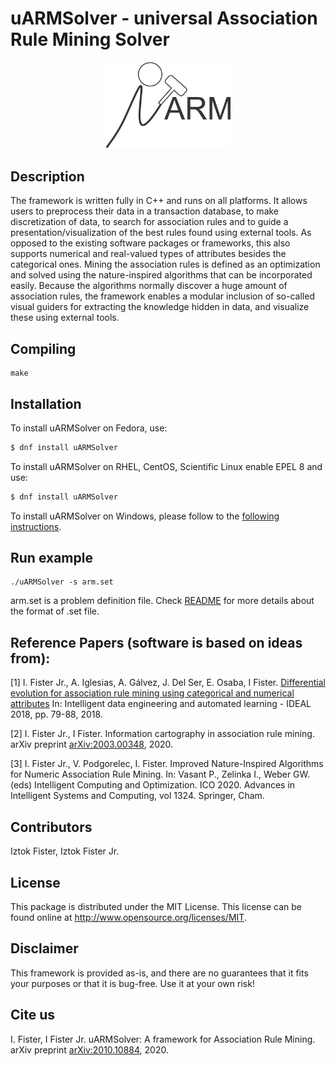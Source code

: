 # uARMSolver - universal Association Rule Mining Solver


<p align="center">
  <img width="200" src=".github/uARM.png">
</p>

## Description

The framework is written fully in C++ and runs on all platforms. It allows users to preprocess their data in a transaction database, to make discretization of data, to search for association rules and to guide a presentation/visualization of the best rules found using external tools. As opposed to the existing software packages or frameworks, this also supports numerical and real-valued types of attributes besides the categorical ones. Mining the association rules is defined as an optimization and solved using the nature-inspired algorithms that can be incorporated easily. Because the algorithms normally discover a huge amount of association rules, the framework enables a modular inclusion of so-called visual guiders for extracting the knowledge hidden in data, and visualize these using external tools.

## Compiling

    make

## Installation

To install uARMSolver on Fedora, use:

```sh
$ dnf install uARMSolver
```
To install uARMSolver on RHEL, CentOS, Scientific Linux enable EPEL 8 and use:

```sh
$ dnf install uARMSolver
```
To install uARMSolver on Windows, please follow to the [following instructions](WINDOWS_INSTALLATION.md).


## Run example

    ./uARMSolver -s arm.set

arm.set is a problem definition file. Check [README](bin/README.txt)
 for more details about the format of .set file.

## Reference Papers (software is based on ideas from):

[1] I. Fister Jr., A. Iglesias, A. Gálvez, J. Del Ser, E. Osaba, I Fister. [Differential evolution for association rule mining using categorical and numerical attributes](http://www.iztok-jr-fister.eu/static/publications/231.pdf) In: Intelligent data engineering and automated learning - IDEAL 2018, pp. 79-88, 2018.

[2] I. Fister Jr., I Fister. Information cartography in association rule mining. arXiv preprint [arXiv:2003.00348](https://arxiv.org/abs/2003.00348), 2020.

[3] I. Fister Jr., V. Podgorelec, I. Fister. Improved Nature-Inspired Algorithms for Numeric Association Rule Mining. In: Vasant P., Zelinka I., Weber GW. (eds) Intelligent Computing and Optimization. ICO 2020. Advances in Intelligent Systems and Computing, vol 1324. Springer, Cham.


## Contributors

Iztok Fister, Iztok Fister Jr.

## License

This package is distributed under the MIT License. This license can be found online at <http://www.opensource.org/licenses/MIT>.

## Disclaimer

This framework is provided as-is, and there are no guarantees that it fits your purposes or that it is bug-free. Use it at your own risk!

## Cite us

I. Fister, I Fister Jr. uARMSolver: A framework for Association Rule Mining. arXiv preprint [arXiv:2010.10884](https://arxiv.org/abs/2010.10884), 2020.
